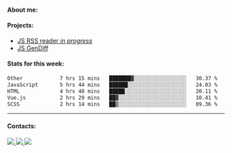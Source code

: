 #### About me:

#### Projects:
- [JS RSS reader *in progress*](https://github.com/GKoil/frontend-project-lvl3)
- [JS GenDiff](https://github.com/GKoil/GenDiff)

#### Stats for this week:
<!--START_SECTION:waka-->

```txt
Other            7 hrs 15 mins   ███████▓░░░░░░░░░░░░░░░░░   30.37 %
JavaScript       5 hrs 44 mins   ██████░░░░░░░░░░░░░░░░░░░   24.03 %
HTML             4 hrs 48 mins   █████░░░░░░░░░░░░░░░░░░░░   20.11 %
Vue.js           2 hrs 29 mins   ██▓░░░░░░░░░░░░░░░░░░░░░░   10.41 %
SCSS             2 hrs 14 mins   ██▒░░░░░░░░░░░░░░░░░░░░░░   09.36 %
```

<!--END_SECTION:waka-->
---
#### Contacts:

<a target='_blank' title='LinkedIn' href="https://www.linkedin.com/in/gkoil/">
  <img src="https://img.shields.io/badge/LinkedIn-0077B5?style=for-the-badge&logo=linkedin&logoColor=white" />
</a>
<a target='_blank' title='Telegram' href="https://t.me/gkoil">
  <img src="https://img.shields.io/badge/Telegram-2CA5E0?style=for-the-badge&logo=telegram&logoColor=white" />
</a>
<a target='_blank' title='Gmail' href="mailto: gk.grigorev@gmail.com">
  <img src="https://img.shields.io/badge/Gmail-D14836?style=for-the-badge&logo=gmail&logoColor=white" />
</a>

